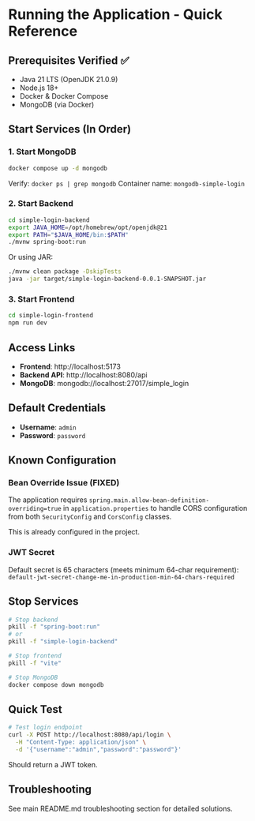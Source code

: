 # Running the Application - Quick Reference

## Prerequisites Verified ✅
- Java 21 LTS (OpenJDK 21.0.9)
- Node.js 18+
- Docker & Docker Compose
- MongoDB (via Docker)

## Start Services (In Order)

### 1. Start MongoDB
```bash
docker compose up -d mongodb
```
Verify: `docker ps | grep mongodb`
Container name: `mongodb-simple-login`

### 2. Start Backend
```bash
cd simple-login-backend
export JAVA_HOME=/opt/homebrew/opt/openjdk@21
export PATH="$JAVA_HOME/bin:$PATH"
./mvnw spring-boot:run
```
Or using JAR:
```bash
./mvnw clean package -DskipTests
java -jar target/simple-login-backend-0.0.1-SNAPSHOT.jar
```

### 3. Start Frontend
```bash
cd simple-login-frontend
npm run dev
```

## Access Links

- **Frontend**: http://localhost:5173
- **Backend API**: http://localhost:8080/api
- **MongoDB**: mongodb://localhost:27017/simple_login

## Default Credentials

- **Username**: `admin`
- **Password**: `password`

## Known Configuration

### Bean Override Issue (FIXED)
The application requires `spring.main.allow-bean-definition-overriding=true` in `application.properties` to handle CORS configuration from both `SecurityConfig` and `CorsConfig` classes.

This is already configured in the project.

### JWT Secret
Default secret is 65 characters (meets minimum 64-char requirement):
`default-jwt-secret-change-me-in-production-min-64-chars-required`

## Stop Services

```bash
# Stop backend
pkill -f "spring-boot:run"
# or
pkill -f "simple-login-backend"

# Stop frontend
pkill -f "vite"

# Stop MongoDB
docker compose down mongodb
```

## Quick Test

```bash
# Test login endpoint
curl -X POST http://localhost:8080/api/login \
  -H "Content-Type: application/json" \
  -d '{"username":"admin","password":"password"}'
```

Should return a JWT token.

## Troubleshooting

See main README.md troubleshooting section for detailed solutions.


